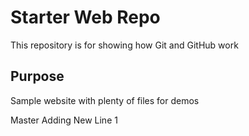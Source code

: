 # Starter Web Repo

This repository is for showing how Git and GitHub work

## Purpose

Sample website with plenty of files for demos

Master Adding New Line 1
